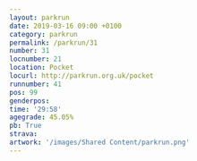 ```yaml
---
layout: parkrun
date: 2019-03-16 09:00 +0100
category: parkrun
permalink: /parkrun/31
number: 31
locnumber: 21
location: Pocket
locurl: http://parkrun.org.uk/pocket
runnumber: 41
pos: 99
genderpos: 
time: '29:58'
agegrade: 45.05%
pb: True
strava: 
artwork: '/images/Shared Content/parkrun.png'
---
```


